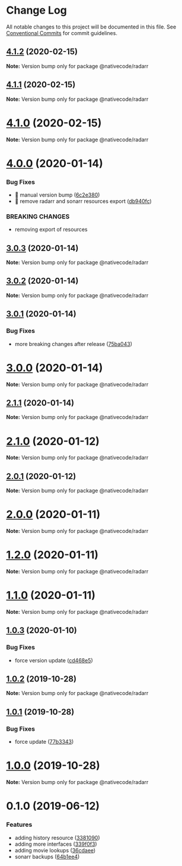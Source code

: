 # Change Log

All notable changes to this project will be documented in this file.
See [Conventional Commits](https://conventionalcommits.org) for commit guidelines.

## [4.1.2](https://git.nativecode.net/nativecode/media-clients/compare/@nativecode/radarr@4.1.2-next.1...@nativecode/radarr@4.1.2) (2020-02-15)

**Note:** Version bump only for package @nativecode/radarr





## [4.1.1](https://git.nativecode.net/nativecode/media-clients/compare/@nativecode/radarr@4.1.0...@nativecode/radarr@4.1.1) (2020-02-15)

**Note:** Version bump only for package @nativecode/radarr





# [4.1.0](https://git.nativecode.net/nativecode/media-clients/compare/@nativecode/radarr@4.1.0-next.0...@nativecode/radarr@4.1.0) (2020-02-15)

**Note:** Version bump only for package @nativecode/radarr





# [4.0.0](https://git.nativecode.net/nativecode/media-clients/compare/@nativecode/radarr@3.0.3-next.1...@nativecode/radarr@4.0.0) (2020-01-14)


### Bug Fixes

* 🐛 manual version bump ([6c2e380](https://git.nativecode.net/nativecode/media-clients/commits/6c2e3806fdd130cd8915b9d844b2605260879516))
* 🐛 remove radarr and sonarr resources export ([db940fc](https://git.nativecode.net/nativecode/media-clients/commits/db940fcbc3bbf131d660410eebe0742fb845a66e))


### BREAKING CHANGES

* removing export of resources





## [3.0.3](https://git.nativecode.net/nativecode/media-clients/compare/@nativecode/radarr@3.0.2...@nativecode/radarr@3.0.3) (2020-01-14)

**Note:** Version bump only for package @nativecode/radarr





## [3.0.2](https://git.nativecode.net/nativecode/media-clients/compare/@nativecode/radarr@3.0.2-next.0...@nativecode/radarr@3.0.2) (2020-01-14)

**Note:** Version bump only for package @nativecode/radarr





## [3.0.1](https://git.nativecode.net/nativecode/media-clients/compare/@nativecode/radarr@3.0.0...@nativecode/radarr@3.0.1) (2020-01-14)


### Bug Fixes

* more breaking changes after release ([75ba043](https://git.nativecode.net/nativecode/media-clients/commits/75ba04322fb4d970eae60a6f814165737925fe92))





# [3.0.0](https://git.nativecode.net/nativecode/media-clients/compare/@nativecode/radarr@3.0.0-next.0...@nativecode/radarr@3.0.0) (2020-01-14)

**Note:** Version bump only for package @nativecode/radarr





## [2.1.1](https://git.nativecode.net/nativecode/media-clients/compare/@nativecode/radarr@2.1.1-next.0...@nativecode/radarr@2.1.1) (2020-01-14)

**Note:** Version bump only for package @nativecode/radarr





# [2.1.0](https://git.nativecode.net/nativecode/media-clients/compare/@nativecode/radarr@2.1.0-next.0...@nativecode/radarr@2.1.0) (2020-01-12)

**Note:** Version bump only for package @nativecode/radarr





## [2.0.1](https://git.nativecode.net/nativecode/media-clients/compare/@nativecode/radarr@2.0.1-next.0...@nativecode/radarr@2.0.1) (2020-01-12)

**Note:** Version bump only for package @nativecode/radarr





# [2.0.0](https://git.nativecode.net/nativecode/media-clients/compare/@nativecode/radarr@2.0.0-next.3...@nativecode/radarr@2.0.0) (2020-01-11)

**Note:** Version bump only for package @nativecode/radarr





# [1.2.0](https://git.nativecode.net/nativecode/media-clients/compare/@nativecode/radarr@1.2.0-next.0...@nativecode/radarr@1.2.0) (2020-01-11)

**Note:** Version bump only for package @nativecode/radarr





# [1.1.0](https://git.nativecode.net/nativecode/media-clients/compare/@nativecode/radarr@1.1.0-next.2...@nativecode/radarr@1.1.0) (2020-01-11)

**Note:** Version bump only for package @nativecode/radarr





## [1.0.3](https://git.nativecode.net/nativecode/media-clients/compare/@nativecode/radarr@1.0.3-next.1...@nativecode/radarr@1.0.3) (2020-01-10)


### Bug Fixes

* force version update ([cd468e5](https://git.nativecode.net/nativecode/media-clients/commits/cd468e5c7e9c4fdc553465865aaaba706d375e12))





## [1.0.2](https://git.nativecode.net/nativecode/media-clients/compare/@nativecode/radarr@1.0.2-next.0...@nativecode/radarr@1.0.2) (2019-10-28)

**Note:** Version bump only for package @nativecode/radarr





## [1.0.1](https://git.nativecode.net/nativecode/media-clients/compare/@nativecode/radarr@1.0.0...@nativecode/radarr@1.0.1) (2019-10-28)


### Bug Fixes

* force update ([77b3343](https://git.nativecode.net/nativecode/media-clients/commits/77b33435d5b1a7a1c76d74ad085cf8c9940b0ec8))





# [1.0.0](https://git.nativecode.net/nativecode/media-clients/compare/@nativecode/radarr@1.0.0-next.2...@nativecode/radarr@1.0.0) (2019-10-28)

**Note:** Version bump only for package @nativecode/radarr





# 0.1.0 (2019-06-12)


### Features

* adding history resource ([3381090](https://git.nativecode.net/nativecode/media-clients/commits/3381090))
* adding more interfaces ([339f0f3](https://git.nativecode.net/nativecode/media-clients/commits/339f0f3))
* adding movie lookups ([36cdaee](https://git.nativecode.net/nativecode/media-clients/commits/36cdaee))
* sonarr backups ([64b1ee4](https://git.nativecode.net/nativecode/media-clients/commits/64b1ee4))
